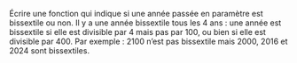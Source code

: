Écrire une fonction qui indique si une année passée en paramètre est bissextile ou non.
Il y a une année bissextile tous les 4 ans : une année est bissextile si elle est divisible par 4 mais
pas par 100, ou bien si elle est divisible par 400.
Par exemple : 2100 n’est pas bissextile mais 2000, 2016 et 2024 sont bissextiles.